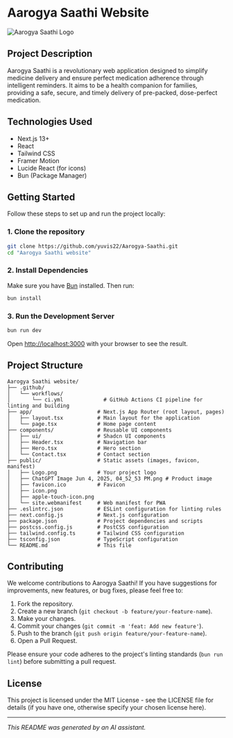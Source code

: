 # Aarogya Saathi Website

![Aarogya Saathi Logo](/Logo.png)

## Project Description

Aarogya Saathi is a revolutionary web application designed to simplify medicine delivery and ensure perfect medication adherence through intelligent reminders. It aims to be a health companion for families, providing a safe, secure, and timely delivery of pre-packed, dose-perfect medication.

## Technologies Used

- Next.js 13+
- React
- Tailwind CSS
- Framer Motion
- Lucide React (for icons)
- Bun (Package Manager)

## Getting Started

Follow these steps to set up and run the project locally:

### 1. Clone the repository

```bash
git clone https://github.com/yuvis22/Aarogya-Saathi.git
cd "Aarogya Saathi website"
```

### 2. Install Dependencies

Make sure you have [Bun](https://bun.sh/docs/installation) installed. Then run:

```bash
bun install
```

### 3. Run the Development Server

```bash
bun run dev
```

Open [http://localhost:3000](http://localhost:3000) with your browser to see the result.

## Project Structure

```
Aarogya Saathi website/
├── .github/
│   └── workflows/
│       └── ci.yml             # GitHub Actions CI pipeline for linting and building
├── app/                     # Next.js App Router (root layout, pages)
│   ├── layout.tsx           # Main layout for the application
│   └── page.tsx             # Home page content
├── components/              # Reusable UI components
│   ├── ui/                  # Shadcn UI components
│   ├── Header.tsx           # Navigation bar
│   ├── Hero.tsx             # Hero section
│   └── Contact.tsx          # Contact section
├── public/                  # Static assets (images, favicon, manifest)
│   ├── Logo.png             # Your project logo
│   ├── ChatGPT Image Jun 4, 2025, 04_52_53 PM.png # Product image
│   ├── favicon.ico          # Favicon
│   ├── icon.png
│   ├── apple-touch-icon.png
│   └── site.webmanifest     # Web manifest for PWA
├── .eslintrc.json           # ESLint configuration for linting rules
├── next.config.js           # Next.js configuration
├── package.json             # Project dependencies and scripts
├── postcss.config.js        # PostCSS configuration
├── tailwind.config.ts       # Tailwind CSS configuration
├── tsconfig.json            # TypeScript configuration
└── README.md                # This file
```

## Contributing

We welcome contributions to Aarogya Saathi! If you have suggestions for improvements, new features, or bug fixes, please feel free to:

1.  Fork the repository.
2.  Create a new branch (`git checkout -b feature/your-feature-name`).
3.  Make your changes.
4.  Commit your changes (`git commit -m 'feat: Add new feature'`).
5.  Push to the branch (`git push origin feature/your-feature-name`).
6.  Open a Pull Request.

Please ensure your code adheres to the project's linting standards (`bun run lint`) before submitting a pull request.

## License

This project is licensed under the MIT License - see the LICENSE file for details (if you have one, otherwise specify your chosen license here).

---

_This README was generated by an AI assistant._
